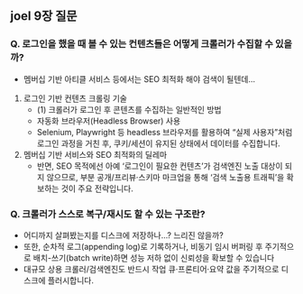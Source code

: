 ## joel 9장 질문

### Q. 로그인을 했을 때 볼 수 있는 컨텐츠들은 어떻게 크롤러가 수집할 수 있을까?
- 멤버십 기반 아티클 서비스 등에서는 SEO 최적화 해야 검색이 될텐데...
1. 로그인 기반 컨텐츠 크롤링 기술
   - (1) 크롤러가 로그인 후 콘텐츠를 수집하는 일반적인 방법
   - 자동화 브라우저(Headless Browser) 사용 
   - Selenium, Playwright 등 headless 브라우저를 활용하여 “실제 사용자”처럼 로그인 과정을 거친 후, 쿠키/세션이 유지된 상태에서 데이터를 수집합니다.
2. 멤버십 기반 서비스와 SEO 최적화의 딜레마
   - 반면, SEO 목적에선 아예 ‘로그인이 필요한 컨텐츠’가 검색엔진 노출 대상이 되지 않으므로, 부분 공개/프리뷰·스키마 마크업을 통해 ‘검색 노출용 트래픽’을 확보하는 것이 주요 전략입니다.

### Q. 크롤러가 스스로 복구/재시도 할 수 있는 구조란?
- 어디까지 살펴봤는지를 디스크에 저장하나...? 느리진 않을까?
- 또한, 순차적 로그(appending log)로 기록하거나, 비동기 임시 버퍼링 후 주기적으로 배치-쓰기(batch write)하면 성능 저하 없이 신뢰성을 확보할 수 있습니다
- 대규모 상용 크롤러/검색엔진도 반드시 작업 큐·프론티어·요약 값을 주기적으로 디스크에 플러시합니다.
